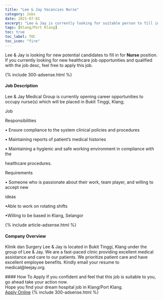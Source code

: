 ```yaml
---
title: "Lee & Jay Vacancies Nurse" 
category: Jobs 
date: 2021-07-01 
excerpt: "Lee & Jay is currently looking for suitable person to fill in the Nurse which positioned at Klang/Port Klang" 
tags: [Klang/Port Klang] 
toc: true 
toc_label: TOC 
toc_icon: "fire" 
--- 
```


<p>Lee & Jay is looking for new potential candidates to fill in for <b>Nurse</b> position. If you currently looking for new healthcare job opportunities and qualified with the job desc, feel free to apply this job.
</p>{% include 300-adsense.html %} 
<div><div><h4>Job Description</h4></div><div><div><span><div><p>Lee &amp; Jay Medical Group is currently opening career opportunities to occupy nurse(s) which will be placed in Bukit Tinggi, Klang;</p><p><span>Job</span></p><p><span>Responsibilities</span></p><p><span>&#8226; </span><span>Ensure compliance to the system clinical policies and procedures</span></p><p><span>&#8226; Maintaining reports of patient&#8217;s medical histories</span></p><p><span>&#8226; Maintaining a hygienic and safe working environment in compliance with the</span></p><p><span>healthcare procedures.</span></p><p><span>Requirements</span></p><p><span>&#8226; </span><span>Someone who is passionate about their work, team player, and willing to accept new</span></p><p><span>ideas</span></p><p><span>&#8226;Able to work on rotating shifts</span></p><p><span>&#8226;Willing to be based in Klang, Selangor</span></p></div></span></div></div></div> 
{% include article-adsense.html %} 
<div><div><h4>Company Overview</h4></div><div><div><span><div><p>Klinik dan Surgery Lee &amp; Jay is located in Bukit Tinggi, Klang under the group of Lee &amp; Jay. We are a fast-paced clinic providing excellent medical assistance and care to our patients. We prioritize patient care and have excellent employee benefits. Kindly email your resume to medical@leejay.org.</p></div></span></div></div></div> 
#### How To Apply 
If you confident and feel that this job is suitable to you, go ahead take your action now. <br/> 
Hope you find your dream hospital job in Klang/Port Klang. <br/> 
<a href="https://www.jobstreet.com.my/en/job/nurse-4604036?jobId=jobstreet-my-job-4604036" class="btn btn--warning" target="_blank" rel="nofollow noopenner">Apply Online</a> 
{% include 300-adsense.html %} 